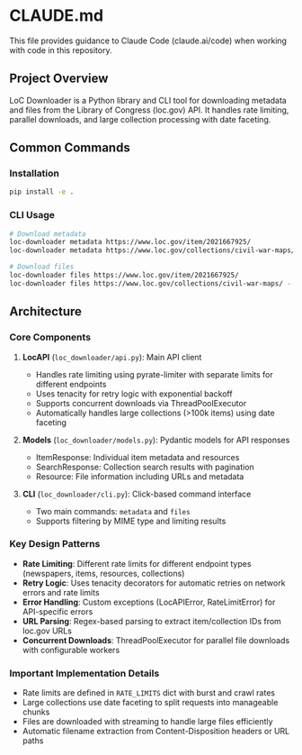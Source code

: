 # CLAUDE.md

This file provides guidance to Claude Code (claude.ai/code) when working with code in this repository.

## Project Overview

LoC Downloader is a Python library and CLI tool for downloading metadata and files from the Library of Congress (loc.gov) API. It handles rate limiting, parallel downloads, and large collection processing with date faceting.

## Common Commands

### Installation
```bash
pip install -e .
```

### CLI Usage
```bash
# Download metadata
loc-downloader metadata https://www.loc.gov/item/2021667925/
loc-downloader metadata https://www.loc.gov/collections/civil-war-maps/

# Download files
loc-downloader files https://www.loc.gov/item/2021667925/
loc-downloader files https://www.loc.gov/collections/civil-war-maps/ --mimetype image/jpeg
```

## Architecture

### Core Components

1. **LocAPI** (`loc_downloader/api.py`): Main API client
   - Handles rate limiting using pyrate-limiter with separate limits for different endpoints
   - Uses tenacity for retry logic with exponential backoff
   - Supports concurrent downloads via ThreadPoolExecutor
   - Automatically handles large collections (>100k items) using date faceting

2. **Models** (`loc_downloader/models.py`): Pydantic models for API responses
   - ItemResponse: Individual item metadata and resources
   - SearchResponse: Collection search results with pagination
   - Resource: File information including URLs and metadata

3. **CLI** (`loc_downloader/cli.py`): Click-based command interface
   - Two main commands: `metadata` and `files`
   - Supports filtering by MIME type and limiting results

### Key Design Patterns

- **Rate Limiting**: Different rate limits for different endpoint types (newspapers, items, resources, collections)
- **Retry Logic**: Uses tenacity decorators for automatic retries on network errors and rate limits
- **Error Handling**: Custom exceptions (LocAPIError, RateLimitError) for API-specific errors
- **URL Parsing**: Regex-based parsing to extract item/collection IDs from loc.gov URLs
- **Concurrent Downloads**: ThreadPoolExecutor for parallel file downloads with configurable workers

### Important Implementation Details

- Rate limits are defined in `RATE_LIMITS` dict with burst and crawl rates
- Large collections use date faceting to split requests into manageable chunks
- Files are downloaded with streaming to handle large files efficiently
- Automatic filename extraction from Content-Disposition headers or URL paths